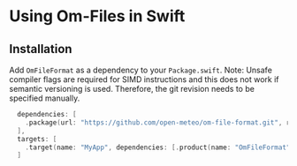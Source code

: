 # Using Om-Files in Swift

## Installation
Add `OmFileFormat` as a dependency to your `Package.swift`. Note: Unsafe compiler flags are required for SIMD instructions and this does not work if semantic versioning is used. Therefore, the git revision needs to be specified manually.

```swift
  dependencies: [
    .package(url: "https://github.com/open-meteo/om-file-format.git", revision: "63b93c313dc5d29893f3aabccd616c3047b3fa87")
  ],
  targets: [
    .target(name: "MyApp", dependencies: [.product(name: "OmFileFormat", package: "om-file-format")])
  ]
```

